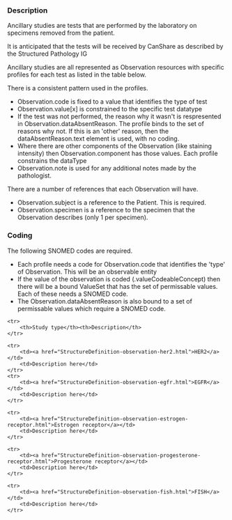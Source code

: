 
### Description

Ancillary studies are tests that are performed by the laboratory on specimens removed from the patient.

It is anticipated that the tests will be received by CanShare as described by the Structured Pathology IG

Ancillary studies are all represented as Observation resources with specific profiles for
each test as listed in the table below.

There is a consistent pattern used in the profiles.

* Observation.code is fixed to a value that identifies the type of test
* Observation.value[x] is constrained to the specific test datatype
* If the test was not performed, the reason why it wasn't is respresented in Observation.dataAbsentReason. The profile binds to the set of reasons why not. If this is an 'other' reason, then the dataAbsentReason.text element is used, with no coding.
* Where there are other components of the Observation (like staining intensity) then Observation.component has those values. Each profile constrains the dataType
* Observation.note is used for any additional notes made by the pathologist.

There are a number of references that each Observation will have.

* Observation.subject is a reference to the Patient. This is required.
* Observation.specimen is a reference to the specimen that the Observation describes (only 1 per specimen).

<!--Elements that are 'required' to be present are marked as 'Must Support' other then being marked as required.-->

### Coding

The following SNOMED codes are required.

* Each profile needs a code for Observation.code that identifies the 'type' of Observation. This will be an observable entity
* If the value of the observation is coded (.valueCodeableConcept) then there will be a bound
ValueSet that has the set of permissable values. Each of these needs a SNOMED code.
* The Observation.dataAbsentReason is also bound to a set of permissable values which require a SNOMED code.



<table class="table table-bordered">

    <tr>
        <th>Study type</th><th>Description</th>
    </tr>

    <tr>
        <td><a href="StructureDefinition-observation-her2.html">HER2</a></td>
        <td>Description here</td>
    </tr>
    <tr>
        <td><a href="StructureDefinition-observation-egfr.html">EGFR</a></td>
        <td>Description here</td>
    </tr>

    <tr>
        <td><a href="StructureDefinition-observation-estrogen-receptor.html">Estrogen receptor</a></td>
        <td>Description here</td>
    </tr>

    <tr>
        <td><a href="StructureDefinition-observation-progesterone-receptor.html">Progesterone receptor</a></td>
        <td>Description here</td>
    </tr>

    <tr>
        <td><a href="StructureDefinition-observation-fish.html">FISH</a></td>
        <td>Description here</td>
    </tr>

</table>